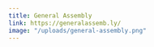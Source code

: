```yaml
---
title: General Assembly
link: https://generalassemb.ly/
image: "/uploads/general-assembly.png"
---
```


